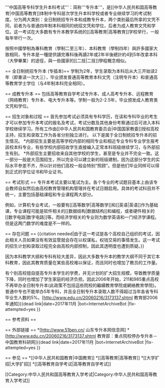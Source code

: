 '''中国高等专科学生升本科考试'''：简称'''专升本'''，是[[中华人民共和国高等教育|中国高等教育]]体制中专科层次学生升本科学校或者专业继续学习的考试制度。分为两大类别：全日制统招专升本和成教专升本，两个类别最后所拿的文凭不同，前者为与普通四年制本科相同的统招文凭和学位，后者为成人教育文凭和学位。这一考试在大多数有专升本教学系统的[[高等教育|高等教育]]学校举行，一般每年举行一次。

按照中國學制為專科教育（學制二至三年）、本科教育（學制四年）與許多國家大致相同，专升本是一種提供讀完專科後再讀2年或2年半後總計約4到5年改拿本科（大學畢業）的途徑，與一些國家的[[二技|二技]]學程概念相似。

== 全日制统招专升本 (专插本)==
学制为2年，学生录取为本科后从大三开始读2年（即重读一次大三），毕业颁发普通高等教育本科文凭（注明专升本）和普通高等教育学士学位（与4年制本科完全相同）。

== 成教专升本 ==
包括高等教育自学考试专升本、成人高考专升本、远程教育（网络教育）专升本、电大专升本等。学制一般为2-2.5年，毕业颁发成人教育类文凭和学位。

== 招生对象和过程 ==
首先参加考试必须具有专科学历，在读和专科毕业的考生才可以参加专升本考试的报名及考试，考试分数及其他身份考察通过后可进入本科学校继续学习。所有工作由[[中华人民共和国教育委员会|中国国家教委]]授权高校主持，招生和录取工作为各省分别独立进行。
以下是属于全日制统招专升本的招生情况。
*内部招生主要是高等学校内部的相同专业和相近专业专科专业学生报考該校本科专业，有些学校内部招收学生直接编入正常本科班级继续学习，与外部招生有别。
*外部招生主要招收来自其他学校的学生，甚至是专业并不完全一致。这一部分一般是大范围招生，所以完全可以建立新的班级建制，因为这部分学生的实际水平参差不齐，所以针对他们高校一般会特别“照顾”。但是他们毕业同样可以得到正式的学位证书和毕业证书。

== 考试形式 ==
专升本考试主要以笔试为主。各个专业的考试题目基本上由该专业教师自拟然后由高校教育管理机构管理并在考试日期启用。具体的考试科目并不统一，主要包括基础课程和专业课程两大部分。

例如，计算机专业考试，一般要有[[高等数学|高等数学]]和[[英语|英语]]作为基础课，专业课程可能是软件相关的[[数据结构|数据结构]]和编程，或者硬件相关的[[数字电路|数字电路]]等。而经济学相关的专业则为数学英语和一门经济学课程。但是这两门数学的难度是不一样的。

== 存在问题 ==
{{citation needed|由于这一考试是各个高校自己组织的考试，因此相关人员如果没有有效监管就会存在以权谋私，权钱交易的事情发生。这一考试的招生计划和录取过程完全由高校内部控制，因此其透明度也遭到质疑。}}

因为本科教学大纲和专科有较大差异，因此大多数专升本的教学大纲不同于其它本科教育，因此其教育质量在某些高校难以保证，而且同时也增加了教员的工作量。

有个别高校擅自提高专升本学生的学费，并无计划的扩大招生规模，导致教学质量下降，同时也增加了学生家庭的经济负担。因此2006年开始，211和985重点高校不再举办全日制专升本(此政策不包括這些院校的繼續教育學院或網絡教育學院)。普通中专也不能举办5年专科，并且全日制专升本录取人数不得超过当年各省专科毕业生人数的5%。<ref>[http://www.edu.cn/20060216/3173137.shtml 教育部2006年通知]{{dead link|date=2017年11月 |bot=InternetArchiveBot |fix-attempted=yes }}</ref>

== 参考资料 ==
<div class="references-small">
<references />
</div>

== 外部链接 ==
*[http://www.51ben.cn/ 山东专升本网信息网]
*[http://www.edu.cn/20060216/3173137.shtml 教育部：重点院校停办专升本－中国教育科研网]{{dead link|date=2017年11月 |bot=InternetArchiveBot |fix-attempted=yes }}

== 参见 ==
*[[中华人民共和国教育|中国教育]]
*[[高等教育|高等教育]]
*[[大学扩招|大学扩招]]
*[[高等教育自学考试|高等教育自学考试]]

[[Category:中华人民共和国高等教育入学考试|Category:中华人民共和国高等教育入学考试]]